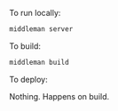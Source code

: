 To run locally:

```bash
middleman server
```

To build:

```bash
middleman build
```

To deploy:

Nothing. Happens on build.